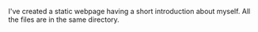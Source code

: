 I've created a static webpage having a short introduction about myself.
All the files are in the same directory. 


